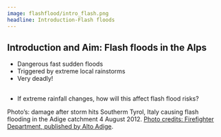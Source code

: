 ```yaml
---
image: flashflood/intro_flash.png
headline: Introduction-Flash floods
---
```


## Introduction and Aim: Flash floods in the Alps​

- Dangerous fast sudden floods​
- Triggered by extreme local rainstorms​
- Very deadly!​

##

- If extreme rainfall changes, how will this affect flash flood risks?

Photo’s: damage after storm hits Southerm Tyrol, Italy causing flash flooding in
the Adige catchment 4 August 2012. [Photo credits: Firefighter Department,
published by Alto Adige](https://www.altoadige.it/foto/locale/nubifragi-in-alto-adige-allagamenti-frane-e-molti-danni-ecco-le-immagini-1.2938053#21).

